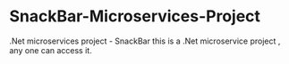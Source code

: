 # SnackBar-Microservices-Project
.Net microservices project - SnackBar
this is a .Net microservice project , any one can access it.
